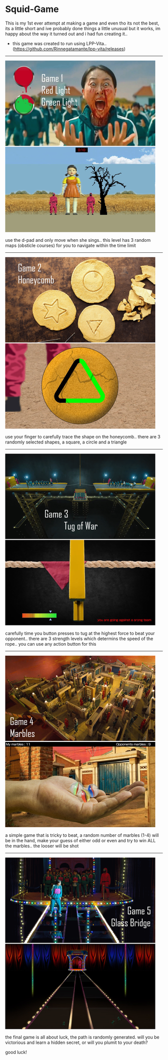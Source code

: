 # Squid-Game
This is my 1st ever attempt at making a game and even tho its not the best, its a little short and ive probably done things a little unusual but it works, im happy about the way it turned out and i had fun creating it.. 
* this game was created to run using LPP-Vita.. (https://github.com/Rinnegatamante/lpp-vita/releases)
------

![](https://github.com/AntHJ/Squid-Game/blob/main/Game1.png)
![](https://github.com/AntHJ/Squid-Game/blob/main/Game1b.png)

use the d-pad and only move when she sings.. this level has 3 random maps (obsticle courses) for you to navigate within the time limit

------
![](https://github.com/AntHJ/Squid-Game/blob/main/Game2.png)
![](https://github.com/AntHJ/Squid-Game/blob/main/Game2b.png)

use your finger to carefully trace the shape on the honeycomb.. there are 3 randomly selected shapes, a square, a circle and a triangle

------
![](https://github.com/AntHJ/Squid-Game/blob/main/Game3.png)
![](https://github.com/AntHJ/Squid-Game/blob/main/Game3b.png)

carefully time you button presses to tug at the highest force to beat your opponent.. there are 3 strength levels which determins the speed of the rope.. you can use any action button for this

------
![](https://github.com/AntHJ/Squid-Game/blob/main/Game4.png)
![](https://github.com/AntHJ/Squid-Game/blob/main/Game4b.png)

a simple game that is tricky to beat, a random number of marbles (1-4) will be in the hand, make your guess of either odd or even and try to win ALL the marbles.. the looser will be shot

------
![](https://github.com/AntHJ/Squid-Game/blob/main/Game5.png)
![](https://github.com/AntHJ/Squid-Game/blob/main/Game5b.png)

the final game is all about luck, the path is randomly generated. will you be victorious and learn a hidden secret, or will you plumit to your death?

good luck!
